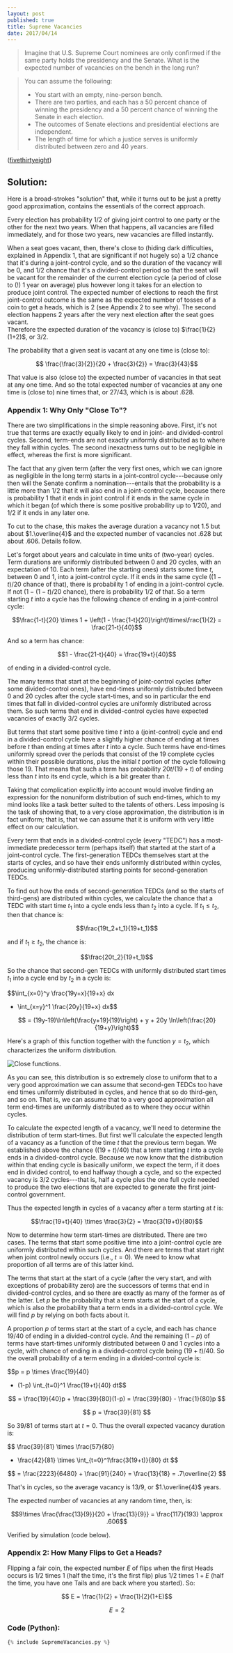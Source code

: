 ```yaml
---
layout: post
published: true
title: Supreme Vacancies
date: 2017/04/14
---
```


>Imagine that U.S. Supreme Court nominees are only confirmed if the same party holds the presidency and the Senate. What is the expected number of vacancies on the bench in the long run?
<!--more-->
>You can assume the following:
>
> - You start with an empty, nine-person bench.
> - There are two parties, and each has a 50 percent chance of winning the presidency and a 50 percent chance of winning the Senate in each election.
> - The outcomes of Senate elections and presidential elections are independent.
> - The length of time for which a justice serves is uniformly distributed between zero and 40 years.

([fivethirtyeight](https://fivethirtyeight.com/features/how-many-bingo-cards-are-there-in-the-world/))

## Solution:

Here is a broad-strokes "solution" that, while it turns out to be just a pretty good approximation, contains the essentials of the correct approach.

Every election has probability $1/2$ of giving joint control to one party or the other for the next two years. When that happens, all vacancies are filled immediately, and for those two years, new vacancies are filled instantly.

When a seat goes vacant, then, there's close to (hiding dark difficulties, explained in Appendix 1, that are significant if not hugely so) a $1/2$ chance that it's during a joint-control cycle, and so the duration of the vacancy will be $0$, and $1/2$ chance that it's a divided-control period so that the seat will be vacant for the remainder of the current election cycle (a period of close to (!) $1$ year on average) plus however long it takes for an election to produce joint control. The expected number of elections to reach the first joint-control outcome is the same as the expected number of tosses of a coin to get a heads, which is $2$ (see Appendix 2 to see why). The second election happens $2$ years after the very next election after the seat goes vacant.  
Therefore the expected duration of the vacancy is (close to) $\frac{1}{2}(1+2)$, or $3/2$.  

The probability that a given seat is vacant at any one time is (close to):

$$ \frac{\frac{3}{2}}{20 + \frac{3}{2}} = \frac{3}{43}$$

That value is also (close to) the expected number of vacancies in that seat at any one time. And so the total expected number of vacancies at any one time is (close to) nine times that, or $27/43$, which is is about $.628$.

### Appendix 1: Why Only "Close To"?

There are two simplifications in the simple reasoning above. First, it's not true that terms are exactly equally likely to end in joint- and divided-control cycles. Second, term-ends are not exactly uniformly distributed as to where they fall within cycles. The second inexactness turns out to be negligible in effect, whereas the first is more significant.

The fact that any given term (after the very first ones, which we can ignore as negligible in the long term) starts in a joint-control cycle---because only then will the Senate confirm a nomination---entails that the probability is a little more than $1/2$ that it will also end in a joint-control cycle, because there is probability $1$ that it ends in joint control if it ends in the same cycle in which it began (of which there is some positive probability up to $1/20$), and $1/2$ if it ends in any later one. 

To cut to the chase, this makes the average duration a vacancy not $1.5$ but about $1.\overline{4}$ and the expected number of vacancies not $.628$ but about $.606$. Details follow.

Let's forget about years and calculate in time units of (two-year) cycles. Term durations are uniformly distributed between $0$ and $20$ cycles, with an expectation of $10$. Each term (after the starting ones) starts some time $t$, between $0$ and $1$, into a joint-control cycle. If it ends in the same cycle ($(1-t)/20$ chance of that), there is probability $1$ of ending in a joint-control cycle. If not ($1-(1-t)/20$ chance), there is probability $1/2$ of that. So a term starting $t$ into a cycle has the following chance of ending in a joint-control cycle:

$$\frac{1-t}{20} \times 1 + \left(1 - \frac{1-t}{20}\right)\times\frac{1}{2} 
= \frac{21-t}{40}$$ 

And so a term has chance:

$$1 - \frac{21-t}{40} = \frac{19+t}{40}$$

of ending in a divided-control cycle.

The many terms that start at the beginning of joint-control cycles (after some divided-control ones), have end-times uniformly distributed between $0$ and $20$ cycles after the cycle start-times, and so in particular the end times that fall in divided-control cycles are uniformly distributed across them. So such terms that end in divided-control cycles have expected vacancies of exactly $3/2$ cycles.

But terms that start some positive time $t$ into a (joint-control) cycle and end in a divided-control cycle have a slightly higher chance of ending at times before $t$ than ending at times after $t$ into a cycle.  Such terms have end-times uniformly spread over the periods that consist of the $19$ complete cycles within their possible durations, plus the initial $t$ portion of the cycle following those $19$. That means that such a term has probability $20t/(19+t)$ of ending less than $t$ into its end cycle, which is a bit greater than $t$.

Taking that complication explicitly into account would involve finding an expression for the nonuniform distribution of such end-times, which to my mind looks like a task better suited to the talents of others. Less imposing is the task of showing that, to a very close approximation, the distribution is in fact uniform; that is, that we can assume that it is uniform with very little effect on our calculation.

Every term that ends in a divided-control cycle (every "TEDC") has a most-immediate predecessor term (perhaps itself) that started at the start of a joint-control cycle. The first-generation TEDCs themselves start at the starts of cycles, and so have their ends uniformly distributed within cycles, producing uniformly-distributed starting points for second-generation TEDCs.

To find out how the ends of second-generation TEDCs (and so the starts of third-gens) are distributed within cycles, we calculate the chance that a TEDC with start time $t_1$ into a cycle ends less than $t_2$ into a cycle. If $t_1 \leq t_2$, then that chance is:

$$\frac{19t_2+t_1}{19+t_1}$$

and if $t_1 \geq t_2$, the chance is:

$$\frac{20t_2}{19+t_1}$$

So the chance that second-gen TEDCs with uniformly distributed start times $t_1$ into a cycle end by $t_2$ in a cycle is:

$$\int_{x=0}^y \frac{19y+x}{19+x} dx
 + \int_{x=y}^1 \frac{20y}{19+x} dx$$

$$ = (19y-19)\ln\left(\frac{y+19}{19}\right) + y + 20y \ln\left(\frac{20}{19+y}\right)$$

Here's a graph of this function together with the function $y = t_2$, which characterizes the uniform distribution. 

![Close functions.](/img/CloseFunctions.PNG)

As you can see, this distribution is so extremely close to uniform that to a very good approximation we can assume that second-gen TEDCs too have end times uniformly distributed in cycles, and hence that so do third-gen, and so on. That is, we can assume that to a very good approximation all term end-times are uniformly distributed as to where they occur within cycles.

To calculate the expected length of a vacancy, we'll need to determine the distribution of term start-times. But first we'll calculate the expected length of a vacancy as a function of the time $t$ that the previous term began. We established above the chance ($(19+t)/40$) that a term starting $t$ into a cycle ends in a divided-control cycle. Because we now know that the distribution within that ending cycle is basically uniform, we expect the term, if it does end in divided control, to end halfway though a cycle, and so the expected vacancy is $3/2$ cycles---that is, half a cycle plus the one full cycle needed to produce the two elections that are expected to generate the first joint-control government.

Thus the expected length in cycles of a vacancy after a term starting at $t$ is:

$$\frac{19+t}{40} \times \frac{3}{2} = \frac{3(19+t)}{80}$$

Now to determine how term start-times are distributed. There are two cases. The terms that start some positive time into a joint-control cycle are uniformly distributed within such cycles. And there are terms that start right when joint control newly occurs (i.e., $t=0$). We need to know what proportion of all terms are of this latter kind.

The terms that start at the start of a cycle (after the very start, and with exceptions of probability zero) are the successors of terms that end in divided-control cycles, and so there are exactly as many of the former as of the latter. Let $p$ be the probability that a term starts at the start of a cycle, which is also the probability that a term ends in a divided-control cycle. We will find $p$ by relying on both facts about it. 

A proportion $p$ of terms start at the start of a cycle, and each has chance $19/40$ of ending in a divided-control cycle. And the remaining $(1-p)$ of terms have start-times uniformly distributed between $0$ and $1$ cycles into a cycle, with chance of ending in a divided-control cycle being $(19+t)/40$. So the overall probability of a term ending in a divided-control cycle is:

$$p = p \times \frac{19}{40} 
+ (1-p) \int_{t=0}^1 \frac{19+t}{40} dt$$

$$ = \frac{19}{40}p + \frac{39}{80}(1-p)
= \frac{39}{80} - \frac{1}{80}p
$$ 

$$ p = \frac{39}{81} $$

So $39/81$ of terms start at $t=0$. Thus the overall expected vacancy duration is:

$$ \frac{39}{81} \times \frac{57}{80} 
+ \frac{42}{81} \times \int_{t=0}^1\frac{3(19+t)}{80} dt $$

$$ = \frac{2223}{6480} + \frac{91}{240} = \frac{13}{18} = .7\overline{2} $$

That's in cycles, so the average vacancy is $13/9$, or $1.\overline{4}$ years.

The expected number of vacancies at any random time, then, is:

$$9\times \frac{\frac{13}{9}}{20 + \frac{13}{9}} = \frac{117}{193} \approx .606$$

Verified by simulation (code below).

### Appendix 2: How Many Flips to Get a Heads?

Flipping a fair coin, the expected number $E$ of flips when the first Heads occurs is $1/2$ times $1$ (half the time, it's the first flip) plus $1/2$ times $1+E$ (half the time, you have one Tails and are back where you started). So:

$$ E = \frac{1}{2} + \frac{1}{2}(1+E)$$

$$E = 2$$

### Code (Python):

```python
{% include SupremeVacancies.py %}
```

<br>
